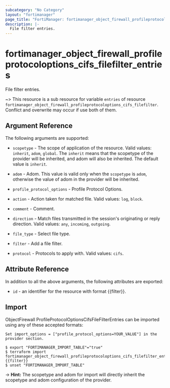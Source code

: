 ```yaml
---
subcategory: "No Category"
layout: "fortimanager"
page_title: "FortiManager: fortimanager_object_firewall_profileprotocoloptions_cifs_filefilter_entries"
description: |-
  File filter entries.
---
```


# fortimanager_object_firewall_profileprotocoloptions_cifs_filefilter_entries
File filter entries.

~> This resource is a sub resource for variable `entries` of resource `fortimanager_object_firewall_profileprotocoloptions_cifs_filefilter`. Conflict and overwrite may occur if use both of them.



## Argument Reference


The following arguments are supported:

* `scopetype` - The scope of application of the resource. Valid values: `inherit`, `adom`, `global`. The `inherit` means that the scopetype of the provider will be inherited, and adom will also be inherited. The default value is `inherit`.
* `adom` - Adom. This value is valid only when the `scopetype` is `adom`, otherwise the value of adom in the provider will be inherited.
* `profile_protocol_options` - Profile Protocol Options.

* `action` - Action taken for matched file. Valid values: `log`, `block`.

* `comment` - Comment.
* `direction` - Match files transmitted in the session's originating or reply direction. Valid values: `any`, `incoming`, `outgoing`.

* `file_type` - Select file type.
* `filter` - Add a file filter.
* `protocol` - Protocols to apply with. Valid values: `cifs`.



## Attribute Reference

In addition to all the above arguments, the following attributes are exported:
* `id` - an identifier for the resource with format {{filter}}.

## Import

ObjectFirewall ProfileProtocolOptionsCifsFileFilterEntries can be imported using any of these accepted formats:
```
Set import_options = ["profile_protocol_options=YOUR_VALUE"] in the provider section.

$ export "FORTIMANAGER_IMPORT_TABLE"="true"
$ terraform import fortimanager_object_firewall_profileprotocoloptions_cifs_filefilter_entries.labelname {{filter}}
$ unset "FORTIMANAGER_IMPORT_TABLE"
```
-> **Hint:** The scopetype and adom for import will directly inherit the scopetype and adom configuration of the provider.
